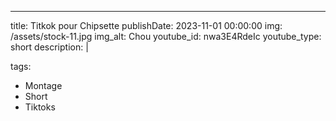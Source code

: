 ---
title: Titkok pour Chipsette
publishDate: 2023-11-01 00:00:00
img: /assets/stock-11.jpg
img_alt: Chou
youtube_id: nwa3E4RdeIc
youtube_type: short
description: |

tags:
  - Montage
  - Short
  - Tiktoks